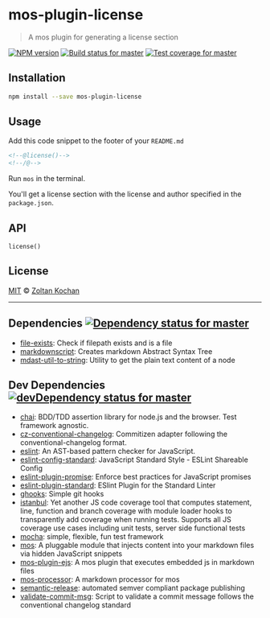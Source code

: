 <!--@'# ' + pkg.name-->
# mos-plugin-license
<!--/@-->

<!--@'> ' + pkg.description-->
> A mos plugin for generating a license section
<!--/@-->

<!--@shields.flatSquare('npm', 'travis', 'coveralls')-->
[![NPM version](https://img.shields.io/npm/v/mos-plugin-license.svg?style=flat-square)](https://www.npmjs.com/package/mos-plugin-license) [![Build status for master](https://img.shields.io/travis/mosjs/mos-plugin-license/master.svg?style=flat-square)](https://travis-ci.org/mosjs/mos-plugin-license) [![Test coverage for master](https://img.shields.io/coveralls/mosjs/mos-plugin-license/master.svg?style=flat-square)](https://coveralls.io/r/mosjs/mos-plugin-license?branch=master)
<!--/@-->

<!--@installation()-->
## Installation

```sh
npm install --save mos-plugin-license
```
<!--/@-->

## Usage

Add this code snippet to the footer of your `README.md`

```md
<!--@license()-->
<!--/@-->
```

Run `mos` in the terminal.

You'll get a license section with the license and author specified in the `package.json`.

## API

`license()`

<!--@license()-->
## License

[MIT](./LICENSE) © [Zoltan Kochan](http://kochan.io)
<!--/@-->

* * *

<!--@dependencies({ shield: 'flat-square' })-->
## <a name="dependencies">Dependencies</a> [![Dependency status for master](https://img.shields.io/david/mosjs/mos-plugin-license/master.svg?style=flat-square)](https://david-dm.org/mosjs/mos-plugin-license/master)

- [file-exists](https://github.com/scottcorgan/file-exists): Check if filepath exists and is a file
- [markdownscript](https://github.com/zkochan/markdownscript): Creates markdown Abstract Syntax Tree
- [mdast-util-to-string](https://github.com/wooorm/mdast-util-to-string): Utility to get the plain text content of a node

<!--/@-->

<!--@devDependencies({ shield: 'flat-square' })-->
## <a name="dev-dependencies">Dev Dependencies</a> [![devDependency status for master](https://img.shields.io/david/dev/mosjs/mos-plugin-license/master.svg?style=flat-square)](https://david-dm.org/mosjs/mos-plugin-license/master#info=devDependencies)

- [chai](https://github.com/chaijs/chai): BDD/TDD assertion library for node.js and the browser. Test framework agnostic.
- [cz-conventional-changelog](https://github.com/commitizen/cz-conventional-changelog): Commitizen adapter following the conventional-changelog format.
- [eslint](https://github.com/eslint/eslint): An AST-based pattern checker for JavaScript.
- [eslint-config-standard](https://github.com/feross/eslint-config-standard): JavaScript Standard Style - ESLint Shareable Config
- [eslint-plugin-promise](https://github.com/xjamundx/eslint-plugin-promise): Enforce best practices for JavaScript promises
- [eslint-plugin-standard](https://github.com/xjamundx/eslint-plugin-standard): ESlint Plugin for the Standard Linter
- [ghooks](https://github.com/gtramontina/ghooks): Simple git hooks
- [istanbul](https://github.com/gotwarlost/istanbul): Yet another JS code coverage tool that computes statement, line, function and branch coverage with module loader hooks to transparently add coverage when running tests. Supports all JS coverage use cases including unit tests, server side functional tests
- [mocha](https://github.com/mochajs/mocha): simple, flexible, fun test framework
- [mos](https://github.com/zkochan/mos): A pluggable module that injects content into your markdown files via hidden JavaScript snippets
- [mos-plugin-ejs](https://github.com/mosjs/mos-plugin-ejs): A mos plugin that executes embedded js in markdown files
- [mos-processor](https://github.com/mosjs/mos-processor): A markdown processor for mos
- [semantic-release](https://github.com/semantic-release/semantic-release): automated semver compliant package publishing
- [validate-commit-msg](https://github.com/kentcdodds/validate-commit-msg): Script to validate a commit message follows the conventional changelog standard

<!--/@-->
